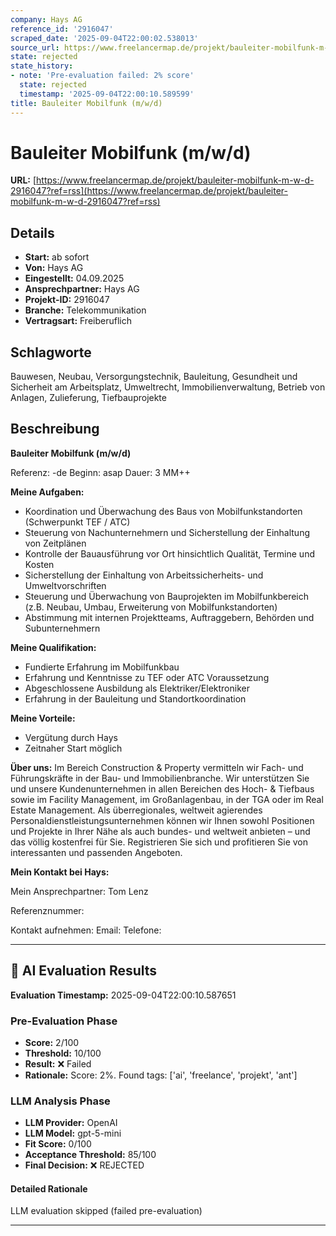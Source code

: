 ```yaml
---
company: Hays AG
reference_id: '2916047'
scraped_date: '2025-09-04T22:00:02.538013'
source_url: https://www.freelancermap.de/projekt/bauleiter-mobilfunk-m-w-d-2916047?ref=rss
state: rejected
state_history:
- note: 'Pre-evaluation failed: 2% score'
  state: rejected
  timestamp: '2025-09-04T22:00:10.589599'
title: Bauleiter Mobilfunk (m/w/d)
---
```



# Bauleiter Mobilfunk (m/w/d)
**URL:** [https://www.freelancermap.de/projekt/bauleiter-mobilfunk-m-w-d-2916047?ref=rss](https://www.freelancermap.de/projekt/bauleiter-mobilfunk-m-w-d-2916047?ref=rss)
## Details
- **Start:** ab sofort
- **Von:** Hays AG
- **Eingestellt:** 04.09.2025
- **Ansprechpartner:** Hays AG
- **Projekt-ID:** 2916047
- **Branche:** Telekommunikation
- **Vertragsart:** Freiberuflich

## Schlagworte
Bauwesen, Neubau, Versorgungstechnik, Bauleitung, Gesundheit und Sicherheit am Arbeitsplatz, Umweltrecht, Immobilienverwaltung, Betrieb von Anlagen, Zulieferung, Tiefbauprojekte

## Beschreibung
**Bauleiter Mobilfunk (m/w/d)**

Referenz: -de
Beginn: asap
Dauer: 3 MM++

**Meine Aufgaben:**

- Koordination und Überwachung des Baus von Mobilfunkstandorten (Schwerpunkt TEF / ATC)
- Steuerung von Nachunternehmern und Sicherstellung der Einhaltung von Zeitplänen
- Kontrolle der Bauausführung vor Ort hinsichtlich Qualität, Termine und Kosten
- Sicherstellung der Einhaltung von Arbeitssicherheits- und Umweltvorschriften
- Steuerung und Überwachung von Bauprojekten im Mobilfunkbereich (z.B. Neubau, Umbau, Erweiterung von Mobilfunkstandorten)
- Abstimmung mit internen Projektteams, Auftraggebern, Behörden und Subunternehmern

**Meine Qualifikation:**

- Fundierte Erfahrung im Mobilfunkbau
- Erfahrung und Kenntnisse zu TEF oder ATC Voraussetzung
- Abgeschlossene Ausbildung als Elektriker/Elektroniker
- Erfahrung in der Bauleitung und Standortkoordination

**Meine Vorteile:**

- Vergütung durch Hays
- Zeitnaher Start möglich

**Über uns:**
Im Bereich Construction & Property vermitteln wir Fach- und Führungskräfte in der Bau- und Immobilienbranche. Wir unterstützen Sie und unsere Kundenunternehmen in allen Bereichen des Hoch- & Tiefbaus sowie im Facility Management, im Großanlagenbau, in der TGA oder im Real Estate Management. Als überregionales, weltweit agierendes Personaldienstleistungsunternehmen können wir Ihnen sowohl Positionen und Projekte in Ihrer Nähe als auch bundes- und weltweit anbieten – und das völlig kostenfrei für Sie. Registrieren Sie sich und profitieren Sie von interessanten und passenden Angeboten.

**Mein Kontakt bei Hays:**

Mein Ansprechpartner:
Tom Lenz

Referenznummer:

Kontakt aufnehmen:
Email:
Telefone:

---

## 🤖 AI Evaluation Results

**Evaluation Timestamp:** 2025-09-04T22:00:10.587651

### Pre-Evaluation Phase
- **Score:** 2/100
- **Threshold:** 10/100
- **Result:** ❌ Failed
- **Rationale:** Score: 2%. Found tags: ['ai', 'freelance', 'projekt', 'ant']

### LLM Analysis Phase
- **LLM Provider:** OpenAI
- **LLM Model:** gpt-5-mini
- **Fit Score:** 0/100
- **Acceptance Threshold:** 85/100
- **Final Decision:** ❌ REJECTED

#### Detailed Rationale
LLM evaluation skipped (failed pre-evaluation)

---
